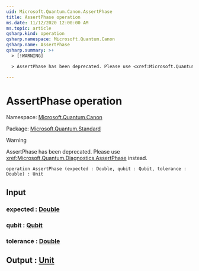 ```yaml
---
uid: Microsoft.Quantum.Canon.AssertPhase
title: AssertPhase operation
ms.date: 11/12/2020 12:00:00 AM
ms.topic: article
qsharp.kind: operation
qsharp.namespace: Microsoft.Quantum.Canon
qsharp.name: AssertPhase
qsharp.summary: >+
  > [!WARNING]

  > AssertPhase has been deprecated. Please use <xref:Microsoft.Quantum.Diagnostics.AssertPhase> instead.

---
```


# AssertPhase operation

Namespace: [Microsoft.Quantum.Canon](xref:Microsoft.Quantum.Canon)

Package: [Microsoft.Quantum.Standard](https://nuget.org/packages/Microsoft.Quantum.Standard)


> [!WARNING]
> AssertPhase has been deprecated. Please use <xref:Microsoft.Quantum.Diagnostics.AssertPhase> instead.



```qsharp
operation AssertPhase (expected : Double, qubit : Qubit, tolerance : Double) : Unit
```


## Input

### expected : [Double](xref:microsoft.quantum.lang-ref.double)




### qubit : [Qubit](xref:microsoft.quantum.lang-ref.qubit)




### tolerance : [Double](xref:microsoft.quantum.lang-ref.double)





## Output : [Unit](xref:microsoft.quantum.lang-ref.unit)

